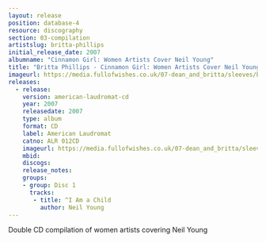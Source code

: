 ```yaml
---
layout: release
position: database-4
resource: discography
section: 03-compilation
artistslug: britta-phillips
initial_release_date: 2007
albumname: "Cinnamon Girl: Women Artists Cover Neil Young"
title: "Britta Phillips - Cinnamon Girl: Women Artists Cover Neil Young"
imageurl: https://media.fullofwishes.co.uk/07-dean_and_britta/sleeves/britta-phillips-cinnamon-girl.jpg
releases:
  - release:
    version: american-laudromat-cd
    year: 2007
    releasedate: 2007
    type: album
    format: CD
    label: American Laudromat
    catno: ALR 012CD
    imageurl: https://media.fullofwishes.co.uk/07-dean_and_britta/sleeves/britta-phillips-cinnamon-girl.jpg
    mbid:
    discogs:
    release_notes:
    groups:
    - group: Disc 1
      tracks:
       - title: ^I Am a Child
         author: Neil Young
---
```

Double CD compilation of women artists covering Neil Young
